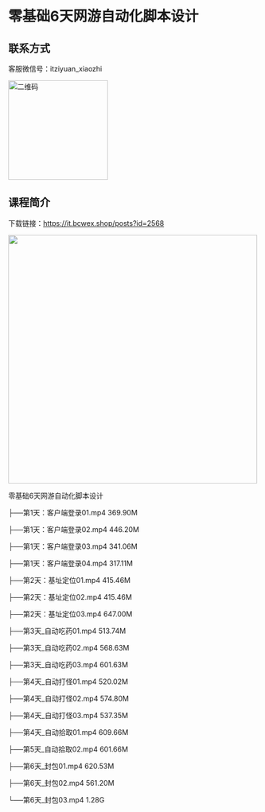 # 零基础6天网游自动化脚本设计

## 联系方式

客服微信号：itziyuan_xiaozhi

<img src="https://ziyuanyun.oss-cn-guangzhou.aliyuncs.com/common/20240614073449/666b82192834a.jpg" width="200" height="200" alt="二维码">

## 课程简介

下载链接：https://it.bcwex.shop/posts?id=2568

<img src="https://ziyuanyun.oss-cn-guangzhou.aliyuncs.com/yun/20240515184110/664491460c441.jpg" width="500" alt="">

  零基础6天网游自动化脚本设计



 ├──第1天：客户端登录01.mp4 369.90M

 ├──第1天：客户端登录02.mp4 446.20M

 ├──第1天：客户端登录03.mp4 341.06M

 ├──第1天：客户端登录04.mp4 317.11M

 ├──第2天：基址定位01.mp4 415.46M

 ├──第2天：基址定位02.mp4 415.46M

 ├──第2天：基址定位03.mp4 647.00M

 ├──第3天_自动吃药01.mp4 513.74M

 ├──第3天_自动吃药02.mp4 568.63M

 ├──第3天_自动吃药03.mp4 601.63M

 ├──第4天_自动打怪01.mp4 520.02M

 ├──第4天_自动打怪02.mp4 574.80M

 ├──第4天_自动打怪03.mp4 537.35M

 ├──第4天_自动拾取01.mp4 609.66M

 ├──第5天_自动拾取02.mp4 601.66M

 ├──第6天_封包01.mp4 620.53M

 ├──第6天_封包02.mp4 561.20M

 └──第6天_封包03.mp4 1.28G

  